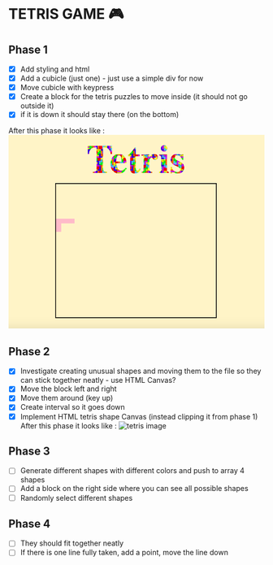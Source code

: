 # TETRIS GAME :video_game:

## Phase 1
- [x] Add styling and html
- [x] Add a cubicle (just one) - just use a simple div for now
- [x] Move cubicle with keypress
- [x] Create a block for the tetris puzzles to move inside (it should not go outside it)
- [x] if it is down it should stay there (on the bottom)

After this phase it looks like : ![tetris image](tetris.png)

## Phase 2
- [x] Investigate creating unusual shapes and moving them to the file so they can stick together neatly - use HTML Canvas?
- [x] Move the block left and right
- [x] Move them around (key up)
- [x] Create interval so it goes down
- [x] Implement HTML tetris shape Canvas (instead clipping it from phase 1)
After this phase it looks like : ![tetris image](phase2)

## Phase 3
- [ ] Generate different shapes with different colors and push to array 4 shapes
- [ ] Add a block on the right side where you can see all possible shapes
- [ ] Randomly select different shapes

## Phase 4
- [ ] They should fit together neatly
- [ ] If there is one line fully taken, add a point, move the line down
